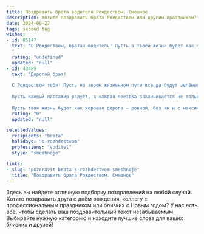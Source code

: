 ```yaml
---
title: Поздравить брата водителя Рождеством. Смешное
description: Хотите поздравить брата Рождеством или другим праздником? Наш ИИ создаст незабываемое поздравление, а вы обязательно выделитесь среди других.  
date: 2024-09-27
tags: second tag
wishes:
- id: 85147
  text: "С Рождеством, братан-водитель! Пусть в твоей жизни будет как можно меньше пробок, а только ровные, прямые дороги к счастью и успеху!  Желаю, чтобы  \"ёлка\" на твоем пути встречалась только на Новый год, а не в виде штрафа от ГИБДД!  И пусть твой \"конь железный\" всегда будет исправен, а пассажиры — весёлыми и благодарными!
  "
  rating: "undefined"
  updated: "null"
- id: 43489
  text: "Дорогой брат!
  
  С Рождеством тебя! Пусть на твоем жизненном пути всегда будут зелёные светофоры, а пробки обходят стороной! Желаю тебе, чтобы километры радости на одометре жизни накапливались быстрее, чем фары ближнего света в дождливую погоду!
  
  Пусть каждый пассажир радует, а каждая поездка заканчивается не только доездом до точки назначения, но и большим «Ура!», где бы ты ни оказался. А так же, чтобы нашёл свою \"парковку счастья\" и не забудь каждый раз ставить сигнализацию на свои мечты!
  
  Пусть твоя жизнь будет как хорошая дорога – ровной, без ям и с максимальным комфортом! С праздником, брат! Вперёд, к новым свершениям! 🚗✨"
  rating: "0"
  updated: "null"

selectedValues:
  recipients: "brata"
  holidays: "s-rozhdestvom"
  professions: "voditel"
  style: "smeshnoje"

links:
- slug: "pozdravit-brata-s-rozhdestvom-smeshnoje"
  title: "Поздравить брата Рождеством. Смешное"
---
```


Здесь вы найдете отличную подборку поздравлений на любой случай. 
Хотите поздравить друга с днём рождения, коллегу с профессиональным праздником или близких с Новым годом? У нас есть всё, чтобы сделать ваш поздравительный текст незабываемым. Выбирайте нужную категорию и находите лучшие слова для ваших близких и друзей!
